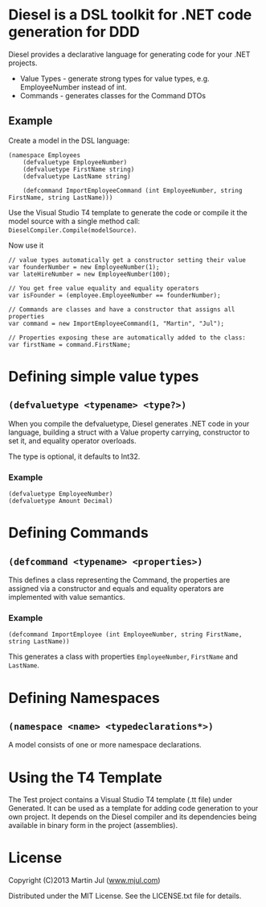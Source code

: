 # Diesel is a DSL toolkit for .NET code generation for DDD

Diesel provides a declarative language for generating code for your .NET projects.

* Value Types - generate strong types for value types, e.g. EmployeeNumber instead of int.
* Commands - generates classes for the Command DTOs

## Example

Create a model in the DSL language:

    (namespace Employees
        (defvaluetype EmployeeNumber)
        (defvaluetype FirstName string)
        (defvaluetype LastName string)

        (defcommand ImportEmployeeCommand (int EmployeeNumber, string FirstName, string LastName)))

Use the Visual Studio T4 template to generate the code or compile it the model source 
with a single method call: `DieselCompiler.Compile(modelSource)`. 


Now use it


	// value types automatically get a constructor setting their value
    var founderNumber = new EmployeeNumber(1);
	var lateHireNumber = new EmployeeNumber(100);
	
	// You get free value equality and equality operators 
	var isFounder = (employee.EmployeeNumber == founderNumber);

	// Commands are classes and have a constructor that assigns all properties
	var command = new ImportEmployeeCommand(1, "Martin", "Jul");
	
	// Properties exposing these are automatically added to the class:
	var firstName = command.FirstName;


  
# Defining simple value types

## `(defvaluetype <typename> <type?>)`

When you compile the defvaluetype, Diesel generates .NET code in your language,
building a struct with a Value property carrying, constructor to set it, and
equality operator overloads.

The type is optional, it defaults to Int32.

### Example

    (defvaluetype EmployeeNumber)
    (defvaluetype Amount Decimal)


# Defining Commands

## `(defcommand <typename> <properties>)`

This defines a class representing the Command, the properties are assigned via a constructor
and equals and equality operators are implemented with value semantics.

### Example

    (defcommand ImportEmployee (int EmployeeNumber, string FirstName, string LastName))

This generates a class with properties `EmployeeNumber`, `FirstName` and `LastName`.


# Defining Namespaces
## `(namespace <name> <typedeclarations*>)`

A model consists of one or more namespace declarations.


# Using the T4 Template

The Test project contains a Visual Studio T4 template (.tt file) under Generated.
It can be used as a template for adding code generation to your own project.
It depends on the Diesel compiler and its dependencies being available in binary form 
in the project (assemblies).


# License
Copyright (C)2013 Martin Jul (www.mjul.com)

Distributed under the MIT License. See the LICENSE.txt file for details.

